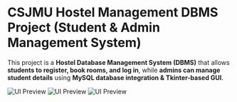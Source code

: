 # CSJMU Hostel Management DBMS Project (Student & Admin Management System)

This project is a **Hostel Database Management System (DBMS)** that allows **students to register, book rooms, and log in**, while **admins can manage student details** using **MySQL database integration & Tkinter-based GUI**.

![UI Preview](https://private-user-images.githubusercontent.com/178065542/437763878-daf9ee46-b74a-4e34-a9b4-e1b87bbbbcf2.png?jwt=eyJhbGciOiJIUzI1NiIsInR5cCI6IkpXVCJ9.eyJpc3MiOiJnaXRodWIuY29tIiwiYXVkIjoicmF3LmdpdGh1YnVzZXJjb250ZW50LmNvbSIsImtleSI6ImtleTUiLCJleHAiOjE3NDU2ODk3NTUsIm5iZiI6MTc0NTY4OTQ1NSwicGF0aCI6Ii8xNzgwNjU1NDIvNDM3NzYzODc4LWRhZjllZTQ2LWI3NGEtNGUzNC1hOWI0LWUxYjg3YmJiYmNmMi5wbmc_WC1BbXotQWxnb3JpdGhtPUFXUzQtSE1BQy1TSEEyNTYmWC1BbXotQ3JlZGVudGlhbD1BS0lBVkNPRFlMU0E1M1BRSzRaQSUyRjIwMjUwNDI2JTJGdXMtZWFzdC0xJTJGczMlMkZhd3M0X3JlcXVlc3QmWC1BbXotRGF0ZT0yMDI1MDQyNlQxNzQ0MTVaJlgtQW16LUV4cGlyZXM9MzAwJlgtQW16LVNpZ25hdHVyZT1iMzI0ZWI4NTM0Njc4NmU4MzFkM2QyYjQxOWU4Y2M3MjI2OGNmNTEyYjI4NDA3ZWFiY2M4ZmY0MTc0YTdlYmQzJlgtQW16LVNpZ25lZEhlYWRlcnM9aG9zdCJ9.w1LWTUUPMQfb6KI4VTZZdDHtv5HP4XkTjqvxlL0znAM)
![UI Preview](https://private-user-images.githubusercontent.com/178065542/437763876-1bfe9266-65d0-4ec5-8482-09fd275c1c77.png?jwt=eyJhbGciOiJIUzI1NiIsInR5cCI6IkpXVCJ9.eyJpc3MiOiJnaXRodWIuY29tIiwiYXVkIjoicmF3LmdpdGh1YnVzZXJjb250ZW50LmNvbSIsImtleSI6ImtleTUiLCJleHAiOjE3NDU2ODk3NTUsIm5iZiI6MTc0NTY4OTQ1NSwicGF0aCI6Ii8xNzgwNjU1NDIvNDM3NzYzODc2LTFiZmU5MjY2LTY1ZDAtNGVjNS04NDgyLTA5ZmQyNzVjMWM3Ny5wbmc_WC1BbXotQWxnb3JpdGhtPUFXUzQtSE1BQy1TSEEyNTYmWC1BbXotQ3JlZGVudGlhbD1BS0lBVkNPRFlMU0E1M1BRSzRaQSUyRjIwMjUwNDI2JTJGdXMtZWFzdC0xJTJGczMlMkZhd3M0X3JlcXVlc3QmWC1BbXotRGF0ZT0yMDI1MDQyNlQxNzQ0MTVaJlgtQW16LUV4cGlyZXM9MzAwJlgtQW16LVNpZ25hdHVyZT1kM2NjNzdmYjVhZTNjYWNhZTE5ZjRjNmQwZjlkYTI1N2Y4NDYxNTI5NjAwYjg0N2ZmZGQyMjY0YTgzMThiM2U0JlgtQW16LVNpZ25lZEhlYWRlcnM9aG9zdCJ9.bgTc3JZig_ZnYwavFKSk_DWEDemV_N7kKjp2ryEqxFE)
![UI Preview](https://private-user-images.githubusercontent.com/178065542/437763877-6129fd18-cffb-491d-9d73-a6f06667910b.png?jwt=eyJhbGciOiJIUzI1NiIsInR5cCI6IkpXVCJ9.eyJpc3MiOiJnaXRodWIuY29tIiwiYXVkIjoicmF3LmdpdGh1YnVzZXJjb250ZW50LmNvbSIsImtleSI6ImtleTUiLCJleHAiOjE3NDU2ODk3NTUsIm5iZiI6MTc0NTY4OTQ1NSwicGF0aCI6Ii8xNzgwNjU1NDIvNDM3NzYzODc3LTYxMjlmZDE4LWNmZmItNDkxZC05ZDczLWE2ZjA2NjY3OTEwYi5wbmc_WC1BbXotQWxnb3JpdGhtPUFXUzQtSE1BQy1TSEEyNTYmWC1BbXotQ3JlZGVudGlhbD1BS0lBVkNPRFlMU0E1M1BRSzRaQSUyRjIwMjUwNDI2JTJGdXMtZWFzdC0xJTJGczMlMkZhd3M0X3JlcXVlc3QmWC1BbXotRGF0ZT0yMDI1MDQyNlQxNzQ0MTVaJlgtQW16LUV4cGlyZXM9MzAwJlgtQW16LVNpZ25hdHVyZT1jZDJiZWUyYmZmMGNkNWY4ZDBmNmQ3NzhlYzE0NjkwMmQ3ODg4NjQ0NjZlNDRhYzBiZmFmOTRjOTc5YmQzNjUzJlgtQW16LVNpZ25lZEhlYWRlcnM9aG9zdCJ9.AyPaErr1uZjIbMBhZkk2ArjwZR84b_KWSESN-RAXsm8)
